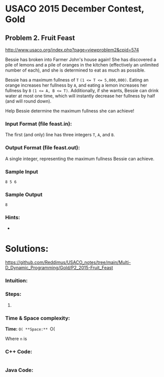 # USACO 2015 December Contest, Gold
## Problem 2. Fruit Feast

http://www.usaco.org/index.php?page=viewproblem2&cpid=574

Bessie has broken into Farmer John's house again! She has discovered a pile of lemons and a pile of oranges in the kitchen (effectively an unlimited number of each), and she is determined to eat as much as possible.

Bessie has a maximum fullness of `T` `(1 <= T <= 5,000,000)`. Eating an orange increases her fullness by `A`, and eating a lemon increases her fullness by `B` `(1 <= A, B <= T)`. Additionally, if she wants, Bessie can drink water at most one time, which will instantly decrease her fullness by half (and will round down).

Help Bessie determine the maximum fullness she can achieve!

### Input Format (file feast.in):

The first (and only) line has three integers `T`, `A`, and `B`.

### Output Format (file feast.out):

A single integer, representing the maximum fullness Bessie can achieve.

### Sample Input
```
8 5 6
```


### Sample Output
```
8
```

### Hints:
- 

# Solutions:

https://github.com/Reddimus/USACO_notes/tree/main/Multi-D_Dynamic_Programming/Gold/P2_2015-Fruit_Feast

### Intuition:

### Steps:
1. 

### Time & Space complexity:
**Time:** `O(
**Space:** `O(

Where `n` is 

### C++ Code:
```cpp
```

### Java Code:
```java
```
